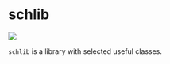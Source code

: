 # schlib

![](https://github.com/schasse/schlib/blob/master/logo/schlib_logo.png)

`schlib` is a library with selected useful classes.
